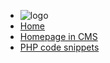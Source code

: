 - ![logo](http://d6449bb3dc657045bfc9-290115cc0d6de62a29c33db202ae565c.r80.cf1.rackcdn.com/687/treehouse-2017-all_white-2.png)
- [Home](/)
- [Homepage in CMS](homepage-in-cms.md)
- [PHP code snippets](php-code-snippets.md)